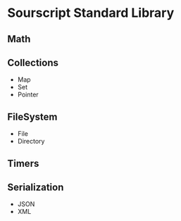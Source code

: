 # Sourscript Standard Library

## Math


## Collections

- Map
- Set
- Pointer

## FileSystem

- File
- Directory

## Timers


## Serialization

- JSON
- XML
